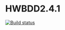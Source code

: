 # HWBDD2.4.1
[![Build status](https://ci.appveyor.com/api/projects/status/be7p1ofuha1ina6x?svg=true)](https://ci.appveyor.com/project/Pavel-Ole/hwbdd2-4-1)
